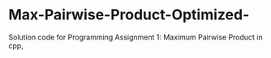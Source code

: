 # Max-Pairwise-Product-Optimized-
Solution code for Programming Assignment 1: Maximum Pairwise Product in cpp, 

